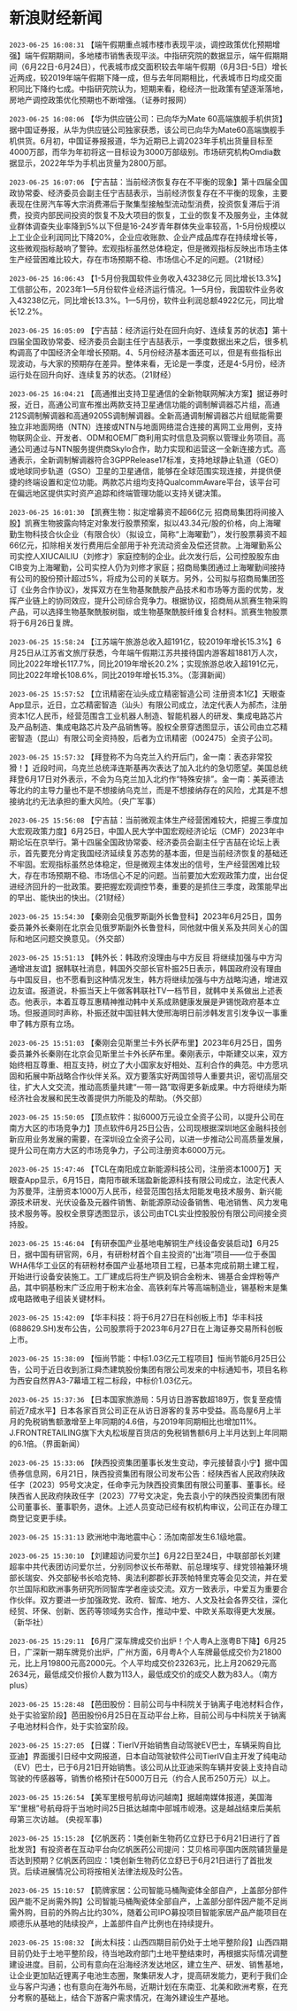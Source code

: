 # 新浪财经新闻
`2023-06-25 16:08:31` 【端午假期重点城市楼市表现平淡，调控政策优化预期增强】端午假期期间，多地楼市销售表现平淡。中指研究院的数据显示，端午假期期间（6月22日-6月24日），代表城市成交面积较去年端午假期（6月3日-5日）增长近两成，较2019年端午假期下降一成，但与去年同期相比，代表城市日均成交面积同比下降约七成。中指研究院认为，短期来看，稳经济一批政策有望逐渐落地，房地产调控政策优化预期也不断增强。（证券时报网）

`2023-06-25 16:08:06` 【华为供应链公司：已向华为Mate 60高端旗舰手机供货】据中国证券报，从华为供应链公司独家获悉，该公司已向华为Mate60高端旗舰手机供货。6月初，中国证券报报道，华为近期已上调2023年手机出货量目标至4000万部，而华为年初将这一目标设为3000万部级别。市场研究机构Omdia数据显示，2022年华为手机出货量为2800万部。

`2023-06-25 16:07:06` 【宁吉喆：当前经济恢复存在不平衡的现象】第十四届全国政协常委、经济委员会副主任宁吉喆表示，当前经济恢复存在不平衡的现象，主要表现在住房汽车等大宗消费滞后于聚集型接触型流动型消费，投资恢复滞后于消费，投资内部民间投资的恢复不及大项目的恢复，工业的恢复不及服务业，主体就业群体调查失业率降到5%以下但是16-24岁青年群体失业率较高，1-5月份规模以上工业企业利润同比下降20%，企业应收账款、企业产成品库存在持续增长等，这些微观指标敲响了警钟。宏观指标虽然总体稳定，但是微观指标反映出市场主体生产经营困难比较大，存在市场预期不稳、市场信心不足的问题。（21财经）

`2023-06-25 16:06:43` 【1-5月份我国软件业务收入43238亿元 同比增长13.3%】工信部公布，2023年1—5月份软件业经济运行情况。1—5月份，我国软件业务收入43238亿元，同比增长13.3%。1—5月份，软件业利润总额4922亿元，同比增长12.2%。

`2023-06-25 16:05:09` 【宁吉喆：经济运行处在回升向好、连续复苏的状态】第十四届全国政协常委、经济委员会副主任宁吉喆表示，一季度数据出来之后，很多机构调高了中国经济全年增长预期。4、5月份经济基本面还可以，但是有些指标出现波动，与大家的预期存在差异。整体来看，无论是一季度，还是4-5月份，经济运行处在回升向好、连续复苏的状态。（21财经）

`2023-06-25 16:04:21` 【高通推出支持卫星通信的全新物联网解决方案】据证券时报，近日，高通公司宣布推出两款支持卫星通信功能的调制解调器芯片组，高通212S调制解调器和高通9205S调制解调器。全新高通调制解调器芯片组赋能需要独立非地面网络（NTN）连接或NTN与地面网络混合连接的离网工业用例，支持物联网企业、开发者、ODM和OEM厂商利用实时信息及洞察以管理业务项目。高通公司通过与NTN服务提供商Skylo合作，助力实现和运营这一全新连接方式。高通表示，全新调制解调器符合3GPPRelease17标准，支持地球静止轨道（GEO）或地球同步轨道（GSO）卫星的卫星通信，能够在全球范围实现连接，并提供便捷的终端设置和定位功能。两款芯片组均支持QualcommAware平台，该平台可在偏远地区提供实时资产追踪和终端管理功能以支持关键决策。

`2023-06-25 16:01:30` 【凯赛生物：拟定增募资不超66亿元 招商局集团将间接入股】凯赛生物披露向特定对象发行股票预案，拟以43.34元/股的价格，向上海曜勤生物科技合伙企业（有限合伙）（拟设立，简称“上海曜勤”），发行股票募资不超66亿元，扣除相关发行费用后全部用于补充流动资金及偿还贷款。上海曜勤系公司实控人XIUCAILIU（刘修才）家庭控制的企业。此次发行后，公司控股股东由CIB变为上海曜勤，公司实控人仍为刘修才家庭；招商局集团通过上海曜勤间接持有公司的股份预计超过5%，将成为公司的关联方。另外，公司拟与招商局集团签订《业务合作协议》，发挥双方在生物基聚酰胺产品技术和市场等方面的优势，发挥产业链上的协同效应，提升公司综合竞争力。根据协议，招商局从凯赛生物采购产品，可以选择生物基聚酰胺树脂，或生物基聚酰胺纤维复合材料。凯赛生物股票将于6月26日复牌。

`2023-06-25 15:58:24` 【江苏端午旅游总收入超191亿，较2019年增长15.3%】6月25日从江苏省文旅厅获悉，今年端午假期江苏共接待国内游客超1881万人次，同比2022年增长117.7%，同比2019年增长20.2%；实现旅游总收入超191亿元，同比2022年增长108.6%，同比2019年增长15.3%。（澎湃新闻）

`2023-06-25 15:57:52` 【立讯精密在汕头成立精密智造公司 注册资本1亿】天眼查App显示，近日，立芯精密智造（汕头）有限公司成立，法定代表人为郝杰，注册资本1亿人民币，经营范围含工业机器人制造、智能机器人的研发、集成电路芯片及产品制造、集成电路芯片及产品销售等。股权全景穿透图显示，该公司由立芯精密智造（昆山）有限公司全资持股，后者为立讯精密（002475）全资子公司。

`2023-06-25 15:57:32` 【拜登称不为乌克兰入约开后门，金一南：表态非常狡猾！】近段时间，乌克兰总统泽连斯基再次表达了加入北约的急切愿望。美国总统拜登6月17日对外表示，不会为乌克兰加入北约作“特殊安排”。金一南：美英德法等北约的主导力量也不是不想接纳乌克兰，而是不想接纳存在的风险，尤其是不想接纳北约无法承担的重大风险。（央广军事）

`2023-06-25 15:56:08` 【宁吉喆：当前微观主体生产经营困难较大，把握三季度加大宏观政策力度】6月25日，中国人民大学中国宏观经济论坛（CMF）2023年中期论坛在京举行。第十四届全国政协常委、经济委员会副主任宁吉喆在论坛上表示，首先要充分肯定我国经济延续复苏态势的基本面，但是当前经济恢复的基础还不牢固。宏观指标虽然总体稳定，但是微观主体发出的信号，生产经营困难比较大，存在市场预期不稳、市场信心不足的问题。当前要加大宏观政策力度，出台促进经济回升的一批政策。要把握宏观调控节奏，重要的是抓住三季度，政策能早出的早出、能快出的快出。（21财经）

`2023-06-25 15:54:30` 【秦刚会见俄罗斯副外长鲁登科】2023年6月25日，国务委员兼外长秦刚在北京会见俄罗斯副外长鲁登科，同他就中俄关系及共同关心的国际和地区问题交换意见。（外交部）

`2023-06-25 15:51:13` 【韩外长：韩政府没理由与中方反目 将继续加强与中方沟通增进友谊】据韩联社消息，韩国外交部长官朴振25日表示，韩国政府没有理由与中国反目，也不愿看到这种情况发生，韩方将继续加强与中方战略沟通，增进双边友谊。报道说，朴振当天上午做客韩联社TV一档节目，就韩中关系做出上述表态。他表示，本着互尊互惠精神推动韩中关系成熟健康发展是尹锡悦政府基本立场。但报道同时声称，朴振还就中国驻韩大使邢海明日前涉韩发言引发争议一事重申了韩方原有立场。

`2023-06-25 15:51:03` 【秦刚会见斯里兰卡外长萨布里】2023年6月25日，国务委员兼外长秦刚在北京会见斯里兰卡外长萨布里。秦刚表示，中斯建交以来，双方始终相互尊重、相互支持，树立了大小国家友好相处、互利合作的典范。中方愿巩固和拓展中斯战略合作伙伴关系。双方要落实好两国领导人重要共识，密切高层交往，扩大人文交流，推动高质量共建“一带一路”取得更多新成果。中方将继续为斯经济社会发展和民生改善提供力所能及的帮助。（外交部）

`2023-06-25 15:50:05` 【顶点软件：拟6000万元设立全资子公司，以提升公司在南方大区的市场竞争力】顶点软件6月25日公告，公司现根据深圳地区金融科技创新应用业务发展的需要，在深圳设立全资子公司，以进一步推动公司高质量发展，提升公司在南方大区的市场竞争力，子公司注册资本6000万元。

`2023-06-25 15:47:46` 【TCL在南阳成立新能源科技公司，注册资本1000万】天眼查App显示，6月15日，南阳市碳禾瑞盈新能源科技有限公司成立，法定代表人为苏曼萍，注册资本1000万人民币，经营范围包括太阳能发电技术服务、新兴能源技术研发、光伏设备及元器件销售、新能源原动设备销售、电池销售、风力发电技术服务等。股权全景穿透图显示，该公司由TCL实业控股股份有限公司间接全资持股。

`2023-06-25 15:46:04` 【有研泰国产业基地电解铜生产线设备安装启动】6月25日，据中国有研官网，6月，有研粉材首个自主投资的“出海”项目——位于泰国WHA伟华工业区的有研粉材泰国产业基地项目工程，已基本完成前期土建工程，开始进行设备安装施工。工厂建成后将生产铜及铜合金粉末、锡基合金焊粉等产品，其中铜基粉末广泛应用于粉末冶金、高铁刹车片等高端制造业，锡基粉末是集成电路微电子组装关键材料。

`2023-06-25 15:42:09` 【华丰科技：将于6月27日在科创板上市】华丰科技(688629.SH)发布公告，公司股票将于2023年6月27日在上海证券交易所科创板上市。

`2023-06-25 15:38:09` 【恒尚节能：中标1.03亿元工程项目】恒尚节能6月25日公告，公司于近日收到浙江舜杰建筑股份集团有限公司发来的中标通知书，项目名称为西安自然界A3-7幕墙工程二标段，中标价1.03亿元。

`2023-06-25 15:37:36` 【日本国家旅游局：5月访日游客数超189万，恢复至疫情前近7成水平】日本各家百货公司正在从访日游客的复苏中受益。高岛屋6月上半月的免税销售额激增至上年同期的4.6倍，与2019年同期相比也增加11%。J.FRONTRETAILING旗下大丸松坂屋百货店的免税销售额6月上半月达到上年同期的6.1倍。（界面新闻）

`2023-06-25 15:33:06` 【陕西投资集团董事长发生变动，李元接替袁小宁】据中国债券信息网，6月21日，陕西投资集团有限公司发布公告：经陕西省人民政府陕政任字〔2023〕95号文决定，任命李元为陕西投资集团有限公司董事、董事长。经陕西省人民政府陕政任字〔2023〕77号文决定，免去袁小宁的陕西投资集团有限公司董事长、董事职务，退休。上述人员变动已经有权机构审议，公司正在办理工商登记变更手续。

`2023-06-25 15:31:13` 欧洲地中海地震中心：汤加南部发生6.1级地震。

`2023-06-25 15:30:10` 【刘建超访问爱尔兰】6月22日至24日，中联部部长刘建超率中共代表团访问爱尔兰，分别同参议长布蒂默、前总理埃亨、绿党领袖兼环境部长瑞安、外交部秘书长哈克特、奥法利郡郡长菲茨帕特里克等会见交流，并在爱尔兰国际和欧洲事务研究所同智库学者座谈交流。双方一致表示，中爱互为重要合作伙伴。双方要进一步加强政党、政府、智库、地方、人文及社会各界交往，深化经贸、环保、创新、医药等领域务实合作，推动中爱、中欧关系取得更大发展。（新华社）

`2023-06-25 15:29:11` 【6月广深车牌成交价出炉！个人粤A上涨粤B下降】6月25日，广深新一期车牌竞价出炉，广州方面，6月粤A个人车牌最低成交价为21800元，比上月19800元高2000元。个人平均成交价23263元，比上月20629元高2634元，最低成交价报价人数为113人，最低成交价的成交人数为83人。（南方plus）

`2023-06-25 15:28:48` 【芭田股份：目前公司与中科院关于钠离子电池材料合作，处于实验室阶段】芭田股份6月25日在互动平台上称，目前公司与中科院关于钠离子电池材料合作，处于实验室阶段。

`2023-06-25 15:27:05` 【日媒：TierIV开始销售自动驾驶EV巴士，车辆采购自比亚迪】界面援引日经中文网报道，日本自动驾驶软件公司TierIV自主开发了纯电动（EV）巴士，已于6月21日开始销售。该公司从比亚迪采购车辆并安装上支持自动驾驶的传感器等，销售价格预计在5000万日元（约合人民币250万元）以上。

`2023-06-25 15:26:54` 【美军里根号航母访问越南】据越南媒体报道，美国海军“里根”号航母将于当地时间25日抵达越南中部城市岘港。这是越战结束后美航母第三次访越。 (央视军事)

`2023-06-25 15:15:28` 【亿帆医药：1类创新生物药亿立舒已于6月21日进行了首批发货】有投资者在互动平台向亿帆医药公司提问：艾贝格司亭国内医院铺货量是否达到预期？亿帆医药回应：1类创新生物药亿立舒已于6月21日进行了首批发货。后续进展情况公司将按相关法律法规及时公告。

`2023-06-25 15:10:57` 【箭牌家居：公司智能马桶陶瓷体全部自产，上盖部分部件因产能不足尚需外购】公司智能马桶陶瓷体全部自产，上盖部分部件因产能不足尚需外购，目前的外购占比约30%，随着公司IPO募投项目智能家居产品产能项目在顺德乐从基地的陆续投产，上盖部件自产比例也在持续提升。

`2023-06-25 15:08:32` 【尚太科技：山西四期目前仍处于土地平整阶段】山西四期目前仍处于土地平整阶段，待当地政府部门土地平整结束时，再根据实际情况调整建设进度。目前，公司有意向在沿海经济发达地区，建立生产、研发、销售基地，让企业更加贴近锂离子电池生态圈，聚集研发人才，提高研发能力，更利于我们企业与客户沟通；也有意向在海外布局，近期计划在东南亚、北美和欧洲考察，在充分考察的基础上，结合下游客户需求情况，在海外建设生产基地。

